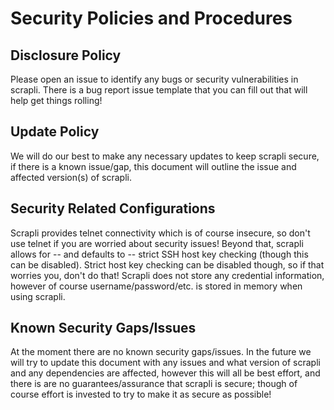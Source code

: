 # Security Policies and Procedures


## Disclosure Policy

Please open an issue to identify any bugs or security vulnerabilities in scrapli. There is a bug report issue template
 that you can fill out that will help get things rolling!


## Update Policy

We will do our best to make any necessary updates to keep scrapli secure, if there is a known issue/gap, this
 document will outline the issue and affected version(s) of scrapli. 


## Security Related Configurations

Scrapli provides telnet connectivity which is of course insecure, so don't use telnet if you are worried about
 security issues! Beyond that, scrapli allows for -- and defaults to -- strict SSH host key checking (though this can
  be disabled). Strict host key checking can be disabled though, so if that worries you, don't do that! Scrapli does
   not store any credential information, however of course username/password/etc. is stored in memory when using
    scrapli. 

## Known Security Gaps/Issues

At the moment there are no known security gaps/issues. In the future we will try to update this document with any
 issues and what version of scrapli and any dependencies are affected, however this will all be best effort, and
  there is are no guarantees/assurance that scrapli is secure; though of course effort is invested to try to make it
   as secure as possible! 